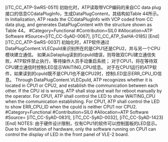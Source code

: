﻿
[iTC_CC_ATP-SwRS-0511]
初始化时，ATP读取带VCP编码的来自CC data plug接口的信息CCdataPlugInfo，生成DataPlugContent，其结构如Table 44所示。
In Initialization, ATP reads the CCdataPlugInfo with VCP coded from CC data plug, and generates DataPlugContent with the structure shown as Table 44。
\#Category=Functional
\#Contribution=SIL0
\#Allocation=ATP Software
\#Source=[iTC_CC-SyAD-0067], [iTC_CC_ATP_SwHA-0185]
[End]
[iTC_CC_ATP-SwRS-0037]
初始化时，ATP软件通过DataPlugContent.VLECpuId来识别所在的是CPU1还是CPU2，并与另一个CPU模块建立通信。
如果从Dataplug读到的cpuId错误，则导致双CPU建立通信失败，ATP软件禁止执行，等待操作人员手动重启系统；
对于CPU1，将在等待双CPU建立通信时控制LED显示WAITING_CPU信息。
对于在CPU1运行的ATP软件，如果读到的cpuId既不是CPU1也不是CPU2时，控制LED显示ERR_CPU_ID信息。
Through DataPlugContent.VLECpuId, ATP recognizes whether it is located in CPU1 or CPU2, and establish the communication between each other.
If the CPU id is wrong, ATP shall stop and wait for reboot manually by the operator. 
For CPU1, ATP shall control the LED to show WAITING_CPU when the communication establishing.
For CPU1, ATP shall control the LED to show ERR_CPU_ID when the cpuId is neither CPU1 nor CPU2.
\#Category=Functional
\#Contribution=SIL0
\#Allocation=ATP Software
\#Source= [iTC_CC-SyAD-0831], [iTC_CC-SyAD-0032], 
[iTC_CC-SyAD-1423][End]
NOTES:
由于硬件设计限制，仅有CPU1的软件可以控制面板的LED显示。
Due to the limitation of hardware, only the software running on CPU1 can control the display of LED in the front panel of VLE-2 board.
